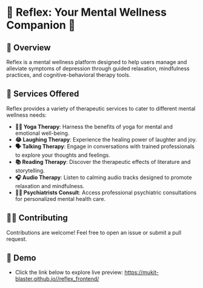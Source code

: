 # 🌟 Reflex: Your Mental Wellness Companion 🌟

## 📖 Overview
Reflex is a mental wellness platform designed to help users manage and alleviate symptoms of depression through guided relaxation, mindfulness practices, and cognitive-behavioral therapy tools. 


##  🚀 Services Offered
Reflex provides a variety of therapeutic services to cater to different mental wellness needs:

- **🧘‍♀️ Yoga Therapy**: Harness the benefits of yoga for mental and emotional well-being.
- **😂 Laughing Therapy**: Experience the healing power of laughter and joy.
- **🗣️ Talking Therapy**: Engage in conversations with trained professionals to explore your thoughts and feelings.
- **📚 Reading Therapy**: Discover the therapeutic effects of literature and storytelling.
- **🎧 Audio Therapy**: Listen to calming audio tracks designed to promote relaxation and mindfulness.
- **👩‍⚕️ Psychiatrists Consult**: Access professional psychiatric consultations for personalized mental health care.


## 🧑‍💻 Contributing
Contributions are welcome! Feel free to open an issue or submit a pull request.



## 🔗 Demo
- Click the link below to explore live preview:
  https://mukit-blaster.github.io//reflex_frontend/
